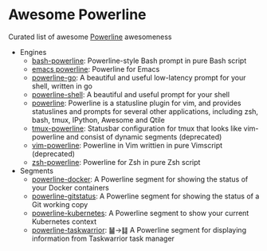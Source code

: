 # Awesome Powerline

Curated list of awesome [Powerline](https://github.com/powerline/powerline) awesomeness

- Engines
  - [bash-powerline](https://github.com/riobard/bash-powerline): Powerline-style Bash prompt in pure Bash script
  - [emacs powerline](https://github.com/milkypostman/powerline): Powerline for Emacs
  - [powerline-go](https://github.com/justjanne/powerline-go): A beautiful and useful low-latency prompt for your shell, written in go
  - [powerline-shell](https://github.com/milkbikis/powerline-shell): A beautiful and useful prompt for your shell
  - [powerline](https://github.com/Lokaltog/powerline): Powerline is a statusline plugin for vim, and provides statuslines and prompts for several other applications, including zsh, bash, tmux, IPython, Awesome and Qtile
  - [tmux-powerline](https://github.com/erikw/tmux-powerline): Statusbar configuration for tmux that looks like vim-powerline and consist of dynamic segments (deprecated)
  - [vim-powerline](https://github.com/Lokaltog/vim-powerline): Powerline in Vim writtien in pure Vimscript (deprecated)
  - [zsh-powerline](https://github.com/riobard/zsh-powerline): Powerline for Zsh in pure Zsh script
- Segments
  - [powerline-docker](https://github.com/adrianmo/powerline-docker): A Powerline segment for showing the status of your Docker containers
  - [powerline-gitstatus](https://github.com/jaspernbrouwer/powerline-gitstatus): A Powerline segment for showing the status of a Git working copy
  - [powerline-kubernetes](https://github.com/so0k/powerline-kubernetes): A Powerline segment to show your current Kubernetes context
  - [powerline-taskwarrior](https://github.com/Zebradil/powerline-taskwarrior): ䷡→䷆ A Powerline segment for displaying information from Taskwarrior task manager